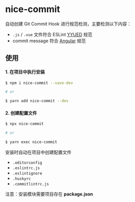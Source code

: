 # nice-commit

自动创建 Git Commit Hook 进行规范检测，主要检测以下内容：

* `.js` / `.vue` 文件符合 ESLint [YYUED](https://github.com/yyued/eslint-config-yyued) 规范
* commit message 符合 [Angular](https://github.com/angular/angular/blob/master/CONTRIBUTING.md#-commit-message-guidelines) 规范

## 使用

#### 1. 在项目中执行安装

```sh
$ npm i nice-commit --save-dev

# or

$ yarn add nice-commit --dev
```

#### 2. 创建配置文件

```sh
$ npx nice-commit

# or

$ yarn exec nice-commit
```

安装时自动在项目中创建配置文件

* `.editorconfig`
* `.eslintrc.js`
* `.eslintignore`
* `.huskyrc`
* `.commitlintrc.js`

注意：安装模块需要项目存在 **package.json**
